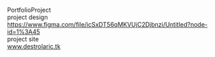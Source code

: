 PortfolioProject<br>
project design<br>
https://www.figma.com/file/icSxDT56qMKVUjC2Djbnzi/Untitled?node-id=1%3A45<br>
project site<br>
www.destrolaric.tk
